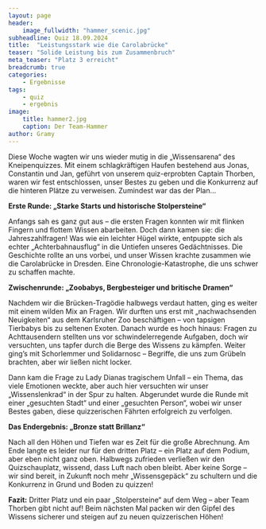 ```yaml
---
layout: page
header:
    image_fullwidth: "hammer_scenic.jpg"
subheadline: Quiz 18.09.2024
title:  "Leistungsstark wie die Carolabrücke"
teaser: "Solide Leistung bis zum Zusammenbruch"
meta_teaser: "Platz 3 erreicht"
breadcrumb: true
categories:
    - Ergebnisse
tags:
    - quiz
    - ergebnis
image:
    title: hammer2.jpg
    caption: Der Team-Hammer
author: Gramy
---
```


Diese Woche wagten wir uns wieder mutig in die „Wissensarena“ des Kneipenquizzes. Mit einem schlagkräftigen Haufen bestehend aus Jonas, Constantin und Jan, geführt von unserem quiz-erprobten Captain Thorben, waren wir fest entschlossen, unser Bestes zu geben und die Konkurrenz auf die hinteren Plätze zu verweisen. Zumindest war das der Plan…

**Erste Runde: „Starke Starts und historische Stolpersteine“**

Anfangs sah es ganz gut aus – die ersten Fragen konnten wir mit flinken Fingern und flottem Wissen abarbeiten. Doch dann kamen sie: die Jahreszahlfragen! Was wie ein leichter Hügel wirkte, entpuppte sich als echter „Achterbahnausflug“ in die Untiefen unseres Gedächtnisses. Die Geschichte rollte an uns vorbei, und unser Wissen krachte zusammen wie die Carolabrücke in Dresden. Eine Chronologie-Katastrophe, die uns schwer zu schaffen machte.

**Zwischenrunde: „Zoobabys, Bergbesteiger und britische Dramen“**

Nachdem wir die Brücken-Tragödie halbwegs verdaut hatten, ging es weiter mit einem wilden Mix an Fragen. Wir durften uns erst mit „nachwachsenden Neuigkeiten“ aus dem Karlsruher Zoo beschäftigen – von tapsigen Tierbabys bis zu seltenen Exoten. Danach wurde es hoch hinaus: Fragen zu Achttausendern stellten uns vor schwindelerregende Aufgaben, doch wir versuchten, uns tapfer durch die Berge des Wissens zu kämpfen. Weiter ging’s mit Schorlemmer und Solidarnosc – Begriffe, die uns zum Grübeln brachten, aber wir ließen nicht locker.

Dann kam die Frage zu Lady Dianas tragischem Unfall – ein Thema, das viele Emotionen weckte, aber auch hier versuchten wir unser „Wissenslenkrad“ in der Spur zu halten. Abgerundet wurde die Runde mit einer „gesuchten Stadt“ und einer „gesuchten Person“, wobei wir unser Bestes gaben, diese quizzerischen Fährten erfolgreich zu verfolgen.

**Das Endergebnis: „Bronze statt Brillanz“**

Nach all den Höhen und Tiefen war es Zeit für die große Abrechnung. Am Ende langte es leider nur für den dritten Platz – ein Platz auf dem Podium, aber eben nicht ganz oben. Halbwegs zufrieden verließen wir den Quizschauplatz, wissend, dass Luft nach oben bleibt. Aber keine Sorge – wir sind bereit, in Zukunft noch mehr „Wissensgepäck“ zu schultern und die Konkurrenz in Grund und Boden zu quizzen!


**Fazit:** Dritter Platz und ein paar „Stolpersteine“ auf dem Weg – aber Team Thorben gibt nicht auf! Beim nächsten Mal packen wir den Gipfel des Wissens sicherer und steigen auf zu neuen quizzerischen Höhen!